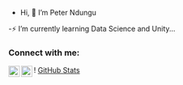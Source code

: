 -  Hi, 👋 I’m Peter Ndungu

-⚡ I’m currently learning Data Science and Unity...

### Connect with me:

[<img align="left" alt="codeSTACKr | Twitter" width="22px" src="https://cdn.jsdelivr.net/npm/simple-icons@v3/icons/twitter.svg" />][twitter]
[<img align="left" alt="codeSTACKr | LinkedIn" width="22px" src="https://cdn.jsdelivr.net/npm/simple-icons@v3/icons/linkedin.svg" />][linkedin]

[twitter]: https://twitter.com/Peternd11
[linkedin]: https://www.linkedin.com/in/peter-ndungu-eee


! [GitHub Stats](https://github-readme-stats.vercel.app/api?username=petreleven&theme=gruvbox)

<!---
petreleven/petreleven is a ✨ special ✨ repository because its `README.md` (this file) appears on your GitHub profile.
You can click the Preview link to take a look at your changes.
--->
